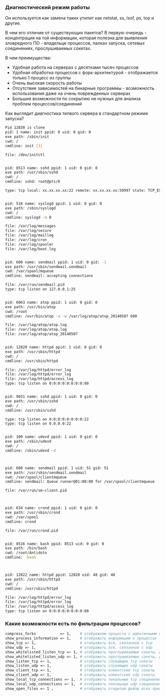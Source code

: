 ### Диагностический режим работы

Он используется как замена таких утилит как netstat, ss, lsof, ps, top и другие.

В чем его отличие от существующих пакетов? В первую очередь - концентрация на той информации, которая полезна для выявления зловредного ПО - владельце процессов, папках запуска, сетевых соединениях, прослушиваемых сокетах.

В чем преимущества:
* Удобная работа на серверах с десятками тысяч процессов
* Удобная обработка процессов с форк-архитектурой - отображается только 1 процесс из группы
* Очень высокая скорость работы
* Отсутствие зависимостей на бинарные программы - возможность использования даже на очень поврежденных серверах
* Большие возможности по сокрытию не нужных для анализа проблем процессов/соединений

Как выглядит диагностика типвого сервера в стандартном режиме запуска?
```bash
Pid 12830 is clone
pid: 1 name: init ppid: 0 uid: 0 gid: 0
exe path: /sbin/init
cwd: /
cmdline: init [3]       

file: /dev/initctl


pid: 8513 name: sshd ppid: 1 uid: 0 gid: 0
exe path: /usr/sbin/sshd
cwd: /
cmdline: sshd: root@pts/0  

type: tcp local: xx.xx.xx.xx:22 remote: xx.xx.xx.xx:50997 state: TCP_ESTABLISHED


pid: 518 name: syslogd ppid: 1 uid: 0 gid: 0
exe path: /sbin/syslogd
cwd: /
cmdline: syslogd -m 0 

file: /var/log/messages
file: /var/log/secure
file: /var/log/maillog
file: /var/log/cron
file: /var/log/spooler
file: /var/log/boot.log


pid: 600 name: sendmail ppid: 1 uid: 0 gid: -1
exe path: /usr/sbin/sendmail.sendmail
cwd: /var/spool/mqueue
cmdline: sendmail: accepting connections

file: /var/run/sendmail.pid
type: tcp listen on 127.0.0.1:25


pid: 6063 name: atop ppid: 1 uid: 0 gid: 0
exe path: /usr/bin/atop
cwd: /root
cmdline: /usr/bin/atop -a -w /var/log/atop/atop_20140507 600 

file: /var/log/atop/atop.log
file: /var/log/atop/atop.log
file: /var/log/atop/atop_20140507


pid: 12820 name: httpd ppid: 1 uid: 0 gid: 0
exe path: /usr/sbin/httpd
cwd: /
cmdline: /usr/sbin/httpd 

file: /var/log/httpd/error_log
file: /var/log/httpd/error_log
file: /var/log/httpd/access_log
type: tcp listen on 0:0:0:0:0:0:0:0:80


pid: 9031 name: sshd ppid: 1 uid: 0 gid: 0
exe path: /usr/sbin/sshd
cwd: /
cmdline: /usr/sbin/sshd 

type: tcp listen on 0:0:0:0:0:0:0:0:22
type: tcp listen on 0.0.0.0:22


pid: 109 name: udevd ppid: 1 uid: 0 gid: 0
exe path: /sbin/udevd
cwd: /
cmdline: /sbin/udevd -d 



pid: 608 name: sendmail ppid: 1 uid: 51 gid: 51
exe path: /usr/sbin/sendmail.sendmail
cwd: /var/spool/clientmqueue
cmdline: sendmail: Queue runner@01:00:00 for /var/spool/clientmqueue

file: /var/run/sm-client.pid



pid: 634 name: crond ppid: 1 uid: 0 gid: 0
exe path: /usr/sbin/crond
cwd: /var/spool
cmdline: crond 

file: /var/run/crond.pid


pid: 8516 name: bash ppid: 8513 uid: 0 gid: 0
exe path: /bin/bash
cwd: /root/Antidoto
cmdline: -bash 



pid: 12822 name: httpd ppid: 12820 uid: 48 gid: 48
exe path: /usr/sbin/httpd
cwd: /
cmdline: /usr/sbin/httpd 

file: /var/log/httpd/error_log
file: /var/log/httpd/error_log
file: /var/log/httpd/access_log
type: tcp listen on 0:0:0:0:0:0:0:0:80
```

### Какие возможности есть по фильтрации процессов? 
 
```bash
compress_forks           => 1,    # отображаем процессы с идентичными параметрами как один
show_process_information => 1,    # отображать информацию о процессах
show_tcp => 1,                    # отображать все, связанное с tcp
show_udp => 1,                    # отображать все, связанное с udp
show_whitelisted_listen_tcp => 1, # отображать прослушиваемые сокеты, даже если они в белом списке 
show_whitelisted_listen_udp => 1, # отображать прослушиваемые сокеты, даже если они в белом списке 
show_listen_tcp => 1,             # отображать слушающие tcp сокеты
show_listen_udp => 1,             # отображать слушающие udp сокеты
show_client_tcp => 1,             # отображать клиентские tcp сокеты
show_client_udp => 1,             # отображать клиентские udp сокеты
show_local_tcp_connections => 1,  # отображать локальные tcp соединения 
show_local_udp_connections => 1,  # отображать локлаьные udp соединения
show_open_files => 1 ,            # отображать открытые файлы всех приложений
```
